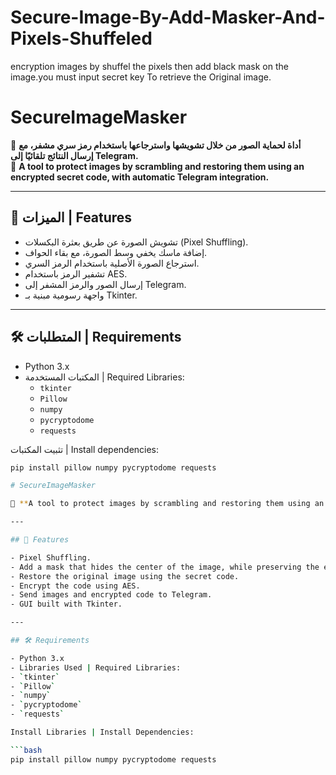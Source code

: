 # Secure-Image-By-Add-Masker-And-Pixels-Shuffeled
encryption images by shuffel the pixels then add black mask on the image.you must input secret key To retrieve the Original image.
# SecureImageMasker

🎯 **أداة لحماية الصور من خلال تشويشها واسترجاعها باستخدام رمز سري مشفر، مع إرسال النتائج تلقائيًا إلى Telegram.**  
🎯 **A tool to protect images by scrambling and restoring them using an encrypted secret code, with automatic Telegram integration.**

---

## 📌 الميزات | Features

- تشويش الصورة عن طريق بعثرة البكسلات (Pixel Shuffling).
- إضافة ماسك يخفي وسط الصورة، مع بقاء الحواف.
- استرجاع الصورة الأصلية باستخدام الرمز السري.
- تشفير الرمز باستخدام AES.
- إرسال الصور والرمز المشفر إلى Telegram.
- واجهة رسومية مبنية بـ Tkinter.

---

## 🛠️ المتطلبات | Requirements

- Python 3.x
- المكتبات المستخدمة | Required Libraries:
  - `tkinter`
  - `Pillow`
  - `numpy`
  - `pycryptodome`
  - `requests`

تثبيت المكتبات | Install dependencies:

```bash
pip install pillow numpy pycryptodome requests

# SecureImageMasker

🎯 **A tool to protect images by scrambling and restoring them using an encrypted secret code, with automatic Telegram integration.**

---

## 📌 Features

- Pixel Shuffling.
- Add a mask that hides the center of the image, while preserving the edges.
- Restore the original image using the secret code.
- Encrypt the code using AES.
- Send images and encrypted code to Telegram.
- GUI built with Tkinter.

---

## 🛠️ Requirements

- Python 3.x
- Libraries Used | Required Libraries:
- `tkinter`
- `Pillow`
- `numpy`
- `pycryptodome`
- `requests`

Install Libraries | Install Dependencies:

```bash
pip install pillow numpy pycryptodome requests
